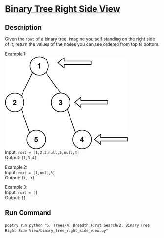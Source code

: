 # [Binary Tree Right Side View](https://leetcode.com/problems/binary-tree-right-side-view/)

## Description
Given the `root` of a binary tree, imagine yourself standing on the right side of it, return the values of the nodes you can see ordered from top to bottom.

Example 1:\
![Example 1](example_1.jpeg)\
Input: `root = [1,2,3,null,5,null,4]`\
Output: `[1,3,4]`

Example 2:\
Input: `root = [1,null,3]`\
Output: `[1, 3]`

Example 3:\
Input: `root = []`\
Output: `[]`

## Run Command
`poetry run python "6. Trees/4. Breadth First Search/2. Binary Tree Right Side View/binary_tree_right_side_view.py"`